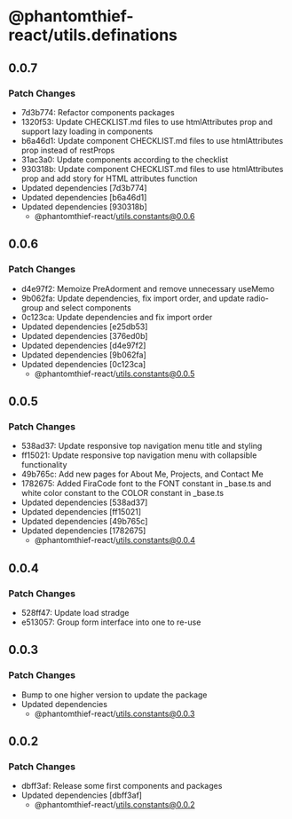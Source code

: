 # @phantomthief-react/utils.definations

## 0.0.7

### Patch Changes

- 7d3b774: Refactor components packages
- 1320f53: Update CHECKLIST.md files to use htmlAttributes prop and support lazy loading in components
- b6a46d1: Update component CHECKLIST.md files to use htmlAttributes prop instead of restProps
- 31ac3a0: Update components according to the checklist
- 930318b: Update component CHECKLIST.md files to use htmlAttributes prop and add story for HTML attributes function
- Updated dependencies [7d3b774]
- Updated dependencies [b6a46d1]
- Updated dependencies [930318b]
  - @phantomthief-react/utils.constants@0.0.6

## 0.0.6

### Patch Changes

- d4e97f2: Memoize PreAdorment and remove unnecessary useMemo
- 9b062fa: Update dependencies, fix import order, and update radio-group and select components
- 0c123ca: Update dependencies and fix import order
- Updated dependencies [e25db53]
- Updated dependencies [376ed0b]
- Updated dependencies [d4e97f2]
- Updated dependencies [9b062fa]
- Updated dependencies [0c123ca]
  - @phantomthief-react/utils.constants@0.0.5

## 0.0.5

### Patch Changes

- 538ad37: Update responsive top navigation menu title and styling
- ff15021: Update responsive top navigation menu with collapsible functionality
- 49b765c: Add new pages for About Me, Projects, and Contact Me
- 1782675: Added FiraCode font to the FONT constant in \_base.ts and white color constant to the COLOR constant in \_base.ts
- Updated dependencies [538ad37]
- Updated dependencies [ff15021]
- Updated dependencies [49b765c]
- Updated dependencies [1782675]
  - @phantomthief-react/utils.constants@0.0.4

## 0.0.4

### Patch Changes

- 528ff47: Update load stradge
- e513057: Group form interface into one to re-use

## 0.0.3

### Patch Changes

- Bump to one higher version to update the package
- Updated dependencies
  - @phantomthief-react/utils.constants@0.0.3

## 0.0.2

### Patch Changes

- dbff3af: Release some first components and packages
- Updated dependencies [dbff3af]
  - @phantomthief-react/utils.constants@0.0.2
